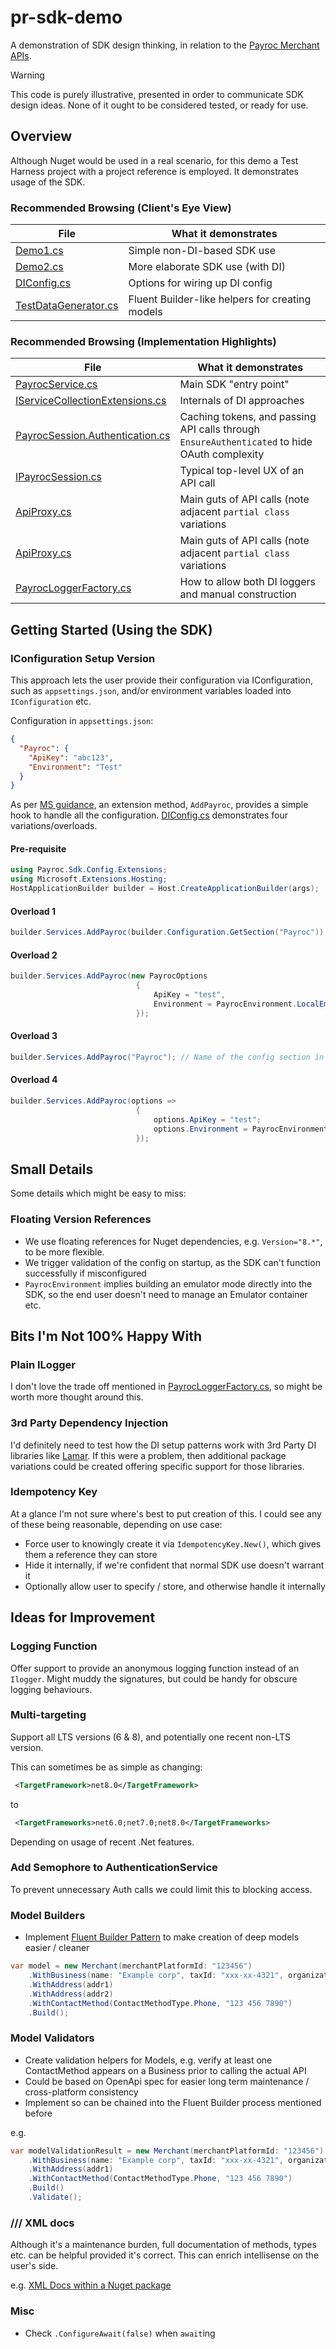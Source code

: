 # pr-sdk-demo

A demonstration of SDK design thinking, in relation to the [Payroc Merchant APIs](https://docs.payroc.com/api).

> [!WARNING]  
> This code is purely illustrative, presented in order to communicate SDK design ideas. None of it ought to be considered tested, or ready for use. 

## Overview

Although Nuget would be used in a real scenario, for this demo a Test Harness project with a project reference is employed. It demonstrates usage of the SDK.

### Recommended Browsing (Client's Eye View)

| File                                                                     | What it demonstrates |
| --- | --- |
| [Demo1.cs](/src/Payroc.Sdk.TestHarness/Demo1.cs)                         | Simple non-DI-based SDK use |
| [Demo2.cs](/src/Payroc.Sdk.TestHarness/Demo2.cs)                         | More elaborate SDK use (with DI) |
| [DIConfig.cs](/src/Payroc.Sdk.TestHarness/DIConfig.cs)                   | Options for wiring up DI config |
| [TestDataGenerator.cs](/src/Payroc.Sdk.TestHarness/TestDataGenerator.cs) | Fluent Builder-like helpers for creating models |

### Recommended Browsing (Implementation Highlights)

| File                                                                                                      | What it demonstrates |
| --- | --- |
| [PayrocService.cs](/src/Payroc.Sdk/PayrocService.cs)                                                      | Main SDK "entry point" |
| [IServiceCollectionExtensions.cs](/src/Payroc.Sdk/Config/Extensions/IServiceCollectionExtensions.cs)      | Internals of DI approaches |
| [PayrocSession.Authentication.cs](/src/Payroc.Sdk/Web/PayrocSession.Authentication.cs)                    | Caching tokens, and passing API calls through `EnsureAuthenticated` to hide OAuth complexity |
| [IPayrocSession.cs](/src/Payroc.Sdk/Web/IPayrocSession.cs)                                                | Typical top-level UX of an API call |
| [ApiProxy.cs](/src/Payroc.Sdk/Web/ApiProxy.cs)                                                            | Main guts of API calls (note adjacent `partial class` variations |
| [ApiProxy.cs](/src/Payroc.Sdk/Web/ApiProxy.cs)                                                            | Main guts of API calls (note adjacent `partial class` variations |
| [PayrocLoggerFactory.cs](/src/Payroc.Sdk/Dependencies/PayrocLoggerFactory.cs)                             | How to allow both DI loggers and manual construction |

## Getting Started (Using the SDK)

### IConfiguration Setup Version

This approach lets the user provide their configuration via IConfiguration, such as `appsettings.json`, and/or environment variables loaded into `IConfiguration` etc.

Configuration in `appsettings.json`:

```json
{
  "Payroc": {
    "ApiKey": "abc123",
    "Environment": "Test"
  }
}
```

As per [MS guidance](https://learn.microsoft.com/en-us/dotnet/core/extensions/options-library-authors#iconfiguration-parameter), an extension method, `AddPayroc`, provides a simple hook to handle all the configuration.
[DIConfig.cs](/src/Payroc.Sdk.TestHarness/DIConfig.cs) demonstrates four variations/overloads.

#### Pre-requisite

```csharp
using Payroc.Sdk.Config.Extensions;
using Microsoft.Extensions.Hosting;
HostApplicationBuilder builder = Host.CreateApplicationBuilder(args);
```

#### Overload 1
```csharp
builder.Services.AddPayroc(builder.Configuration.GetSection("Payroc"));
```

#### Overload 2
```csharp
builder.Services.AddPayroc(new PayrocOptions
                            {
                                ApiKey = "test",
                                Environment = PayrocEnvironment.LocalEmulation
                            });
```

#### Overload 3
```csharp
builder.Services.AddPayroc("Payroc"); // Name of the config section in `appsettings.json`
```

#### Overload 4
```csharp
builder.Services.AddPayroc(options =>
                            {
                                options.ApiKey = "test";
                                options.Environment = PayrocEnvironment.LocalEmulation;
                            });
```

## Small Details

Some details which might be easy to miss:

### Floating Version References

- We use floating references for Nuget dependencies, e.g. `Version="8.*"`, to be more flexible.
- We trigger validation of the config on startup, as the SDK can't function successfully if misconfigured
- `PayrocEnvironment` implies building an emulator mode directly into the SDK, so the end user doesn't need to manage an Emulator container etc.


## Bits I'm Not 100% Happy With

### Plain ILogger

I don't love the trade off mentioned in [PayrocLoggerFactory.cs](/src/Payroc.Sdk/Dependencies/PayrocLoggerFactory.cs), so might be worth more thought around this.

### 3rd Party Dependency Injection

I'd definitely need to test how the DI setup patterns work with 3rd Party DI libraries like [Lamar](https://jasperfx.github.io/lamar/). If this were a problem, then additional package variations could be created offering specific support for those libraries.

### Idempotency Key

At a glance I'm not sure where's best to put creation of this. I could see any of these being reasonable, depending on use case:

- Force user to knowingly create it via `IdempotencyKey.New()`, which gives them a reference they can store
- Hide it internally, if we're confident that normal SDK use doesn't warrant it
- Optionally allow user to specify / store, and otherwise handle it internally

## Ideas for Improvement

### Logging Function

Offer support to provide an anonymous logging function instead of an `Ilogger`. Might muddy the signatures, but could be handy for obscure logging behaviours.

### Multi-targeting

Support all LTS versions (6 & 8), and potentially one recent non-LTS version.

This can sometimes be as simple as changing:
```xml
 <TargetFramework>net8.0</TargetFramework>
```
to
```xml
 <TargetFrameworks>net6.0;net7.0;net8.0</TargetFrameworks>
```
Depending on usage of recent .Net features.

### Add Semophore to AuthenticationService

To prevent unnecessary Auth calls we could limit this to blocking access.

### Model Builders

- Implement [Fluent Builder Pattern](https://betterprogramming.pub/improve-code-readability-with-fluent-builder-pattern-in-c-4cfbf57159df) to make creation of deep models easier / cleaner

```csharp
var model = new Merchant(merchantPlatformId: "123456")
    .WithBusiness(name: "Example corp", taxId: "xxx-xx-4321", organizationType: "privateCorporation", countryOfOperation: "US")
    .WithAddress(addr1)
    .WithAddress(addr2)
    .WithContactMethod(ContactMethodType.Phone, "123 456 7890")
    .Build();
```

### Model Validators

- Create validation helpers for Models, e.g. verify at least one ContactMethod appears on a Business prior to calling the actual API
- Could be based on OpenApi spec for easier long term maintenance / cross-platform consistency
- Implement so can be chained into the Fluent Builder process mentioned before

e.g.

```csharp
var modelValidationResult = new Merchant(merchantPlatformId: "123456")
    .WithBusiness(name: "Example corp", taxId: "xxx-xx-4321", organizationType: "privateCorporation", countryOfOperation: "US")
    .WithAddress(addr1)
    .WithContactMethod(ContactMethodType.Phone, "123 456 7890")
    .Build()
    .Validate();
```

### /// XML docs 

Although it's a maintenance burden, full documentation of methods, types etc. can be helpful provided it's correct. This can enrich intellisense on the user's side.

e.g. [XML Docs within a Nuget package](https://stackoverflow.com/questions/5205738/how-do-you-include-xml-docs-for-a-class-library-in-a-nuget-package)

### Misc

- Check `.ConfigureAwait(false)` when `await`ing
